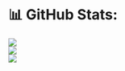 # 📊 GitHub Stats:
![](https://github-readme-stats.vercel.app/api?username=rohityadav-sas&theme=radical&hide_border=false&include_all_commits=true&count_private=true)<br/>
![](https://github-readme-streak-stats.herokuapp.com/?user=rohityadav-sas&theme=radical&hide_border=false)<br/>
![](https://github-readme-stats.vercel.app/api/top-langs/?username=rohityadav-sas&theme=radical&hide_border=false&include_all_commits=true&count_private=true&layout=compact)
